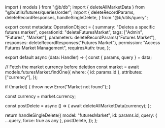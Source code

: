 import { models } from "@b/db";
import { deleteAllMarketData } from "@b/utils/futures/queries/order";
import {
  deleteRecordParams,
  deleteRecordResponses,
  handleSingleDelete,
} from "@b/utils/query";

export const metadata: OperationObject = {
  summary: "Deletes a specific futures market",
  operationId: "deleteFuturesMarket",
  tags: ["Admin", "Futures", "Market"],
  parameters: deleteRecordParams("Futures Market"),
  responses: deleteRecordResponses("Futures Market"),
  permission: "Access Futures Market Management",
  requiresAuth: true,
};

export default async (data: Handler) => {
  const { params, query } = data;

  // Fetch the market currency before deletion
  const market = await models.futuresMarket.findOne({
    where: { id: params.id },
    attributes: ["currency"],
  });

  if (!market) {
    throw new Error("Market not found");
  }

  const currency = market.currency;

  const postDelete = async () => {
    await deleteAllMarketData(currency);
  };

  return handleSingleDelete({
    model: "futuresMarket",
    id: params.id,
    query: { ...query, force: true as any },
    postDelete,
  });
};
